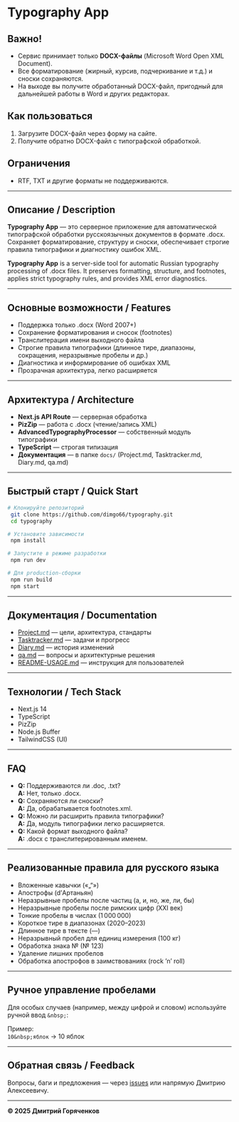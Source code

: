 # Typography App

## Важно!

- Сервис принимает только **DOCX-файлы** (Microsoft Word Open XML Document).
- Все форматирование (жирный, курсив, подчеркивание и т.д.) и сноски сохраняются.
- На выходе вы получите обработанный DOCX-файл, пригодный для дальнейшей работы в Word и других редакторах.

## Как пользоваться

1. Загрузите DOCX-файл через форму на сайте.
2. Получите обратно DOCX-файл с типографской обработкой.

## Ограничения
- RTF, TXT и другие форматы не поддерживаются.

---

## Описание / Description

**Typography App** — это серверное приложение для автоматической типографской обработки русскоязычных документов в формате .docx. Сохраняет форматирование, структуру и сноски, обеспечивает строгие правила типографики и диагностику ошибок XML.

**Typography App** is a server-side tool for automatic Russian typography processing of .docx files. It preserves formatting, structure, and footnotes, applies strict typography rules, and provides XML error diagnostics.

---

## Основные возможности / Features
- Поддержка только .docx (Word 2007+)
- Сохранение форматирования и сносок (footnotes)
- Транслитерация имени выходного файла
- Строгие правила типографики (длинное тире, диапазоны, сокращения, неразрывные пробелы и др.)
- Диагностика и информирование об ошибках XML
- Прозрачная архитектура, легко расширяется

---

## Архитектура / Architecture
- **Next.js API Route** — серверная обработка
- **PizZip** — работа с .docx (чтение/запись XML)
- **AdvancedTypographyProcessor** — собственный модуль типографики
- **TypeScript** — строгая типизация
- **Документация** — в папке `docs/` (Project.md, Tasktracker.md, Diary.md, qa.md)

---

## Быстрый старт / Quick Start

```bash
# Клонируйте репозиторий
 git clone https://github.com/dimgo66/typography.git
 cd typography

# Установите зависимости
 npm install

# Запустите в режиме разработки
 npm run dev

# Для production-сборки
 npm run build
 npm start
```

---

## Документация / Documentation
- [Project.md](./docs/Project.md) — цели, архитектура, стандарты
- [Tasktracker.md](./docs/Tasktracker.md) — задачи и прогресс
- [Diary.md](./docs/Diary.md) — история изменений
- [qa.md](./docs/qa.md) — вопросы и архитектурные решения
- [README-USAGE.md](./README-USAGE.md) — инструкция для пользователей

---

## Технологии / Tech Stack
- Next.js 14
- TypeScript
- PizZip
- Node.js Buffer
- TailwindCSS (UI)

---

## FAQ
- **Q:** Поддерживаются ли .doc, .txt?  
  **A:** Нет, только .docx.
- **Q:** Сохраняются ли сноски?  
  **A:** Да, обрабатывается footnotes.xml.
- **Q:** Можно ли расширить правила типографики?  
  **A:** Да, модуль типографики легко расширяется.
- **Q:** Какой формат выходного файла?  
  **A:** .docx с транслитерированным именем.

---

## Реализованные правила для русского языка

- Вложенные кавычки («„“»)
- Апострофы (d’Артаньян)
- Неразрывные пробелы после частиц (а, и, но, же, ли, бы)
- Неразрывные пробелы после римских цифр (XXI век)
- Тонкие пробелы в числах (1 000 000)
- Короткое тире в диапазонах (2020–2023)
- Длинное тире в тексте (—)
- Неразрывный пробел для единиц измерения (100 кг)
- Обработка знака № (№ 123)
- Удаление лишних пробелов
- Обработка апострофов в заимствованиях (rock ’n’ roll)

---

## Ручное управление пробелами
Для особых случаев (например, между цифрой и словом) используйте ручной ввод `&nbsp;`:

Пример:  
`10&nbsp;яблок` → 10 яблок

---

## Обратная связь / Feedback
Вопросы, баги и предложения — через [issues](https://github.com/dimgo66/typography/issues) или напрямую Дмитрию Алексеевичу.

---

**© 2025 Дмитрий Горяченков** 